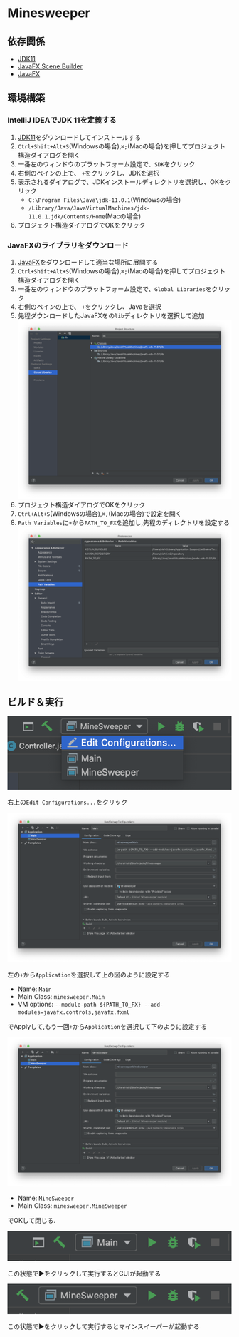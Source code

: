 # Minesweeper

## 依存関係
- [JDK11](https://www.oracle.com/technetwork/java/javase/downloads/jdk11-downloads-5066655.html)
- [JavaFX Scene Builder](https://www.oracle.com/technetwork/java/javase/downloads/javafxscenebuilder-1x-archive-2199384.html)
- [JavaFX](https://gluonhq.com/products/javafx/)

## 環境構築
### IntelliJ IDEAでJDK 11を定義する
1. [JDK11](https://www.oracle.com/technetwork/java/javase/downloads/jdk11-downloads-5066655.html)をダウンロードしてインストールする
2. `Ctrl+Shift+Alt+S`(Windowsの場合),`⌘;`(Macの場合)を押してプロジェクト構造ダイアログを開く
3. 一番左のウィンドウのプラットフォーム設定で、`SDK`をクリック
4. 右側のペインの上で、 `+`をクリックし、JDKを選択
5. 表示されるダイアログで、JDKインストールディレクトリを選択し、OKをクリック
    - `C:\Program Files\Java\jdk-11.0.1`(Windowsの場合)
    - `/Library/Java/JavaVirtualMachines/jdk-11.0.1.jdk/Contents/Home`(Macの場合)
6. プロジェクト構造ダイアログでOKをクリック

### JavaFXのライブラリをダウンロード
1. [JavaFX](https://gluonhq.com/products/javafx/)をダウンロードして適当な場所に展開する
2. `Ctrl+Shift+Alt+S`(Windowsの場合),`⌘;`(Macの場合)を押してプロジェクト構造ダイアログを開く
3. 一番左のウィンドウのプラットフォーム設定で、`Global Libraries`をクリック
4. 右側のペインの上で、 `+`をクリックし、Javaを選択
5. 先程ダウンロードしたJavaFXをの`lib`ディレクトリを選択して追加
![javafx.png](img/javafx.png)
6. プロジェクト構造ダイアログでOKをクリック
7. `Ctrl+Alt+S`(Windowsの場合),`⌘,`(Macの場合)で設定を開く
8. `Path Variables`に`+`から`PATH_TO_FX`を追加し,先程のディレクトリを設定する 
![setting](img/setting.png)

## ビルド＆実行

![edit](img/edit.png)

右上の`Edit Configurations...`をクリック

![config](img/config.png)

左の`+`から`Application`を選択して上の図のように設定する

- Name: `Main`
- Main Class: `minesweeper.Main`
- VM options: `--module-path ${PATH_TO_FX} --add-modules=javafx.controls,javafx.fxml`

でApplyして,もう一回`+`から`Application`を選択して下のように設定する

![mine](img/mine.png)

- Name: `MineSweeper`
- Main Class: `minesweeper.MineSweeper`

でOKして閉じる.

![main](img/main.png)

この状態で▶をクリックして実行するとGUIが起動する

![mine](img/mine1.png)

この状態で▶をクリックして実行するとマインスイーパーが起動する

